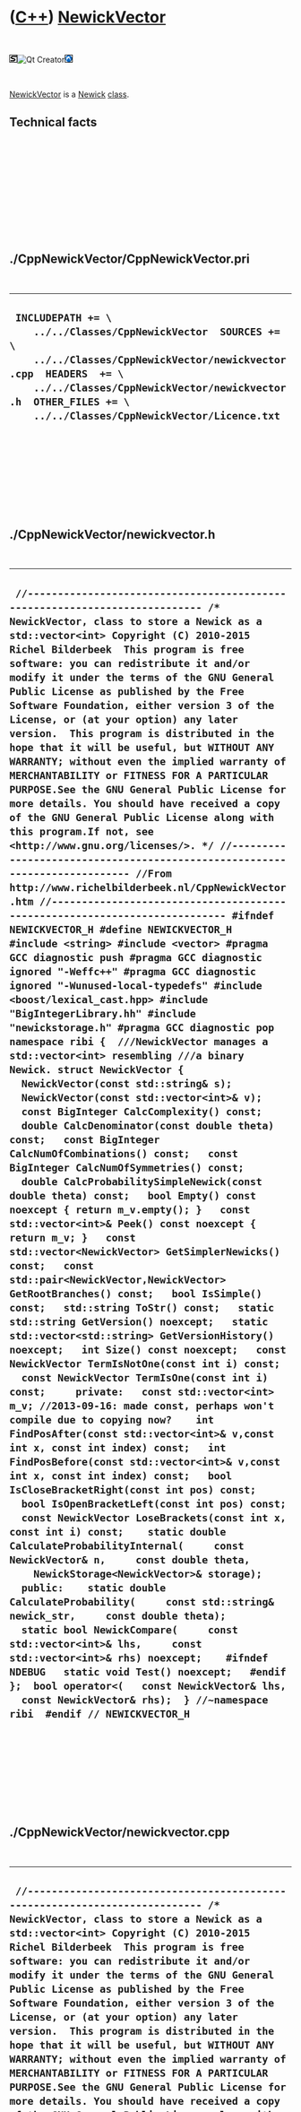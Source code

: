 



 

 

 

 

 

([C++](Cpp.htm)) [NewickVector](CppNewickVector.htm)
====================================================

 

![STL](PicStl.png)![Qt
Creator](PicQtCreator.png)![Lubuntu](PicLubuntu.png)

 

[NewickVector](CppNewickVector.htm) is a [Newick](CppNewick.htm)
[class](CppClass.htm).

Technical facts
---------------

 

 

 

 

 

 

./CppNewickVector/CppNewickVector.pri
-------------------------------------

 

  --------------------------------------------------------------------------------------------------------------------------------------------------------------------------------------------------------------------------------------------------------
  ` INCLUDEPATH += \     ../../Classes/CppNewickVector  SOURCES += \     ../../Classes/CppNewickVector/newickvector.cpp  HEADERS  += \     ../../Classes/CppNewickVector/newickvector.h  OTHER_FILES += \     ../../Classes/CppNewickVector/Licence.txt`
  --------------------------------------------------------------------------------------------------------------------------------------------------------------------------------------------------------------------------------------------------------

 

 

 

 

 

./CppNewickVector/newickvector.h
--------------------------------

 

  ---------------------------------------------------------------------------------------------------------------------------------------------------------------------------------------------------------------------------------------------------------------------------------------------------------------------------------------------------------------------------------------------------------------------------------------------------------------------------------------------------------------------------------------------------------------------------------------------------------------------------------------------------------------------------------------------------------------------------------------------------------------------------------------------------------------------------------------------------------------------------------------------------------------------------------------------------------------------------------------------------------------------------------------------------------------------------------------------------------------------------------------------------------------------------------------------------------------------------------------------------------------------------------------------------------------------------------------------------------------------------------------------------------------------------------------------------------------------------------------------------------------------------------------------------------------------------------------------------------------------------------------------------------------------------------------------------------------------------------------------------------------------------------------------------------------------------------------------------------------------------------------------------------------------------------------------------------------------------------------------------------------------------------------------------------------------------------------------------------------------------------------------------------------------------------------------------------------------------------------------------------------------------------------------------------------------------------------------------------------------------------------------------------------------------------------------------------------------------------------------------------------------------------------------------------------------------------------------------------------------------------------------------------------------------------------------------------------------------------------------------------------------------------------------------------------------------------------------------------------------------------------------------------------------------------------------------------------------------------------------------------------------------------------------------------------------------------------------------------------------------------------------------------------------------------------------------------------------------------------------------------------------------------------------------------------------------------------------------------------------------------------------------------------------------------------------------------
  ` //--------------------------------------------------------------------------- /* NewickVector, class to store a Newick as a std::vector<int> Copyright (C) 2010-2015 Richel Bilderbeek  This program is free software: you can redistribute it and/or modify it under the terms of the GNU General Public License as published by the Free Software Foundation, either version 3 of the License, or (at your option) any later version.  This program is distributed in the hope that it will be useful, but WITHOUT ANY WARRANTY; without even the implied warranty of MERCHANTABILITY or FITNESS FOR A PARTICULAR PURPOSE.See the GNU General Public License for more details. You should have received a copy of the GNU General Public License along with this program.If not, see <http://www.gnu.org/licenses/>. */ //--------------------------------------------------------------------------- //From http://www.richelbilderbeek.nl/CppNewickVector.htm //--------------------------------------------------------------------------- #ifndef NEWICKVECTOR_H #define NEWICKVECTOR_H  #include <string> #include <vector> #pragma GCC diagnostic push #pragma GCC diagnostic ignored "-Weffc++" #pragma GCC diagnostic ignored "-Wunused-local-typedefs" #include <boost/lexical_cast.hpp> #include "BigIntegerLibrary.hh" #include "newickstorage.h" #pragma GCC diagnostic pop  namespace ribi {  ///NewickVector manages a std::vector<int> resembling ///a binary Newick. struct NewickVector {   NewickVector(const std::string& s);   NewickVector(const std::vector<int>& v);    const BigInteger CalcComplexity() const;   double CalcDenominator(const double theta) const;   const BigInteger CalcNumOfCombinations() const;   const BigInteger CalcNumOfSymmetries() const;   double CalcProbabilitySimpleNewick(const double theta) const;   bool Empty() const noexcept { return m_v.empty(); }   const std::vector<int>& Peek() const noexcept { return m_v; }   const std::vector<NewickVector> GetSimplerNewicks() const;   const std::pair<NewickVector,NewickVector> GetRootBranches() const;   bool IsSimple() const;   std::string ToStr() const;   static std::string GetVersion() noexcept;   static std::vector<std::string> GetVersionHistory() noexcept;   int Size() const noexcept;   const NewickVector TermIsNotOne(const int i) const;   const NewickVector TermIsOne(const int i) const;     private:   const std::vector<int> m_v; //2013-09-16: made const, perhaps won't compile due to copying now?    int FindPosAfter(const std::vector<int>& v,const int x, const int index) const;   int FindPosBefore(const std::vector<int>& v,const int x, const int index) const;   bool IsCloseBracketRight(const int pos) const;   bool IsOpenBracketLeft(const int pos) const;   const NewickVector LoseBrackets(const int x, const int i) const;    static double CalculateProbabilityInternal(     const NewickVector& n,     const double theta,     NewickStorage<NewickVector>& storage);     public:    static double CalculateProbability(     const std::string& newick_str,     const double theta);     static bool NewickCompare(     const std::vector<int>& lhs,     const std::vector<int>& rhs) noexcept;    #ifndef NDEBUG   static void Test() noexcept;   #endif  };  bool operator<(   const NewickVector& lhs,   const NewickVector& rhs);  } //~namespace ribi  #endif // NEWICKVECTOR_H`
  ---------------------------------------------------------------------------------------------------------------------------------------------------------------------------------------------------------------------------------------------------------------------------------------------------------------------------------------------------------------------------------------------------------------------------------------------------------------------------------------------------------------------------------------------------------------------------------------------------------------------------------------------------------------------------------------------------------------------------------------------------------------------------------------------------------------------------------------------------------------------------------------------------------------------------------------------------------------------------------------------------------------------------------------------------------------------------------------------------------------------------------------------------------------------------------------------------------------------------------------------------------------------------------------------------------------------------------------------------------------------------------------------------------------------------------------------------------------------------------------------------------------------------------------------------------------------------------------------------------------------------------------------------------------------------------------------------------------------------------------------------------------------------------------------------------------------------------------------------------------------------------------------------------------------------------------------------------------------------------------------------------------------------------------------------------------------------------------------------------------------------------------------------------------------------------------------------------------------------------------------------------------------------------------------------------------------------------------------------------------------------------------------------------------------------------------------------------------------------------------------------------------------------------------------------------------------------------------------------------------------------------------------------------------------------------------------------------------------------------------------------------------------------------------------------------------------------------------------------------------------------------------------------------------------------------------------------------------------------------------------------------------------------------------------------------------------------------------------------------------------------------------------------------------------------------------------------------------------------------------------------------------------------------------------------------------------------------------------------------------------------------------------------------------------------------------------------------

 

 

 

 

 

./CppNewickVector/newickvector.cpp
----------------------------------

 

  -------------------------------------------------------------------------------------------------------------------------------------------------------------------------------------------------------------------------------------------------------------------------------------------------------------------------------------------------------------------------------------------------------------------------------------------------------------------------------------------------------------------------------------------------------------------------------------------------------------------------------------------------------------------------------------------------------------------------------------------------------------------------------------------------------------------------------------------------------------------------------------------------------------------------------------------------------------------------------------------------------------------------------------------------------------------------------------------------------------------------------------------------------------------------------------------------------------------------------------------------------------------------------------------------------------------------------------------------------------------------------------------------------------------------------------------------------------------------------------------------------------------------------------------------------------------------------------------------------------------------------------------------------------------------------------------------------------------------------------------------------------------------------------------------------------------------------------------------------------------------------------------------------------------------------------------------------------------------------------------------------------------------------------------------------------------------------------------------------------------------------------------------------------------------------------------------------------------------------------------------------------------------------------------------------------------------------------------------------------------------------------------------------------------------------------------------------------------------------------------------------------------------------------------------------------------------------------------------------------------------------------------------------------------------------------------------------------------------------------------------------------------------------------------------------------------------------------------------------------------------------------------------------------------------------------------------------------------------------------------------------------------------------------------------------------------------------------------------------------------------------------------------------------------------------------------------------------------------------------------------------------------------------------------------------------------------------------------------------------------------------------------------------------------------------------------------------------------------------------------------------------------------------------------------------------------------------------------------------------------------------------------------------------------------------------------------------------------------------------------------------------------------------------------------------------------------------------------------------------------------------------------------------------------------------------------------------------------------------------------------------------------------------------------------------------------------------------------------------------------------------------------------------------------------------------------------------------------------------------------------------------------------------------------------------------------------------------------------------------------------------------------------------------------------------------------------------------------------------------------------------------------------------------------------------------------------------------------------------------------------------------------------------------------------------------------------------------------------------------------------------------------------------------------------------------------------------------------------------------------------------------------------------------------------------------------------------------------------------------------------------------------------------------------------------------------------------------------------------------------------------------------------------------------------------------------------------------------------------------------------------------------------------------------------------------------------------------------------------------------------------------------------------------------------------------------------------------------------------------------------------------------------------------------------------------------------------------------------------------------------------------------------------------------------------------------------------------------------------------------------------------------------------------------------------------------------------------------------------------------------------------------------------------------------------------------------------------------------------------------------------------------------------------------------------------------------------------------------------------------------------------------------------------------------------------------------------------------------------------------------------------------------------------------------------------------------------------------------------------------------------------------------------------------------------------------------------------------------------------------------------------------------------------------------------------------------------------------------------------------------------------------------------------------------------------------------------------------------------------------------------------------------------------------------------------------------------------------------------------------------------------------------------------------------------------------------------------------------------------------------------------------------------------------------------------------------------------------------------------------------------------------------------------------------------------------------------------------------------------------------------------------------------------------------------------------------------------------------------------------------------------------------------------------------------------------------------------------------------------------------------------------------------------------------------------------------------------------------------------------------------------------------------------------------------------------------------------------------------------------------------------------------------------------------------------------------------------------------------------------------------------------------------------------------------------------------------------------------------------------------------------------------------------------------------------------------------------------------------------------------------------------------------------------------------------------------------------------------------------------------------------------------------------------------------------------------------------------------------------------------------------------------------------------------------------------------------------------------------------------------------------------------------------------------------------------------------------------------------------------------------------------------------------------------------------------------------------------------------------------------------------------------------------------------------------------------------------------------------------------------------------------------------------------------------------------------------------------------------------------------------------------------------------------------------------------------------------------------------------------------------------------------------------------------------------------------------------------------------------------------------------------------------------------------------------------------------------------------------------------------------------------------------------------------------------------------------------------------------------------------------------------------------------------------------------------------------------------------------------------------------------------------------------------------------------------------------------------------------------------------------------------------------------------------------------------------------------------------------------------------------------------------------------------------------------------------------------------------------------------------------------------------------------------------------------------------------------------------------------------------------------------------------------------------------------------------------------------------------------------------------------------------------------------------------------------------------------------------------------------------------------------------------------------------------------------------------------------------------------------------------------------------------------------------------------------------------------------------------------------------------------------------------------------------------------------------------------------------------------------------------------------------------------------------------------------------------------------------------------------------------------------------------------------------------------------------------------------------------------------------------------------------------------------------------------------------------------------------------------------------------------------------------------------------------------------------------------------------------------------------------------------------------------------------------------------------------------------------------------------------------------------------------------------------------------------------------------------------------------------------------------------------------------------------------------------------------------------------------------------------------------------------------------------------------------------------------------------------------------------------------------------------------------------------------------------------------------------------------------------------------------------------------------------------------------------------------------------------------------------------------------------------------------------------------------------------------------------------------------------------------------------------------------------------------------------------------------------------------------------------------------------------------------------------------------------------------------------------------------------------------------------------------------------------------------------------------------------------------------------------------------------------------------------------------------------------------------------------------------------------------------------------------------------------------------------------------------------------------------------------------------------------------------------------------------------------------------------------------------------------------------------------------------------------------------------------------------------------------------------------------------------------------------------------------------------------------------------------------------------------------------------------------------------------------------------------------------------------------------------------------------------------------------------------------------------------------------------------------------------------------------------------------------------------------------------------------------------------------------------------------------------------------------------------------------------------------------------------------------------------------------------------------------------------------------------------------------------------------------------------------------------------------------------------------------------------------------------------------------------------------------------------------------------------------------------------------------------------------------------------------------------------------------------------------------------------------------------------------------------------------------------------------------------------------------------------------------------------------------------------------------------------------------------------------------------------------------------------------------------------------------------------------------------------------------------------------------------------------------------------------------------------------------------------------------------------------------------------------------------------------------------------------------------------------------------------------------------------------------------------------------------------------------------------------------------------------------------------------------------------------------------------------------------------------------------------------------------------------------------------------------------------------------------------------------------------------------------------------------------------------------------------------------------------------------------------------------------------------------------------------------------------------------------------------------------------------------------------------------------------------------------------------------------------------------------------------------------------------------------------------------------------------------------------------------------------------------------------------------------------------------------------------------------------------------------------------------------------------------------------------------------------------------------------------------------------------------------------------------------------------------------------------------------------------------------------------------------------------------------------------------------------------------------------------------------------------------------------------------------------------------------------------------------------------------------------------------------------------------------------------------------------------------------------------------------------------------------------------------------------------------------------------------------------------------------------------------------------------------------------------------------------------------------------------------------------------------------------------------------------------------------------------------------------------------------------------------------------------------------------------------------------------------------------------------------------------------------------------------------------------------------------------------------------------------------------------------------------------------------------------------------------------------------------------------------------------------------------------------------------------------------------------------------------------------------------------------------------------------------------------------------------------------------------------------------------------------------------------------------------------------------------------------------------------------------------------------------------------------------------------------------------------------------------------------------------------------------------------------------------------------------------------------------------------------------------------------------------------------------------------------------------------------------------------------------------------------------------------------------------------------------------------------------------------------------------------------------------------------------------------------------------------------------------------------------------------------------------------------------------------------------------------------------------------------------------------------------------------------------------------------------------------------------------------------------------------------------------------------------------------------------------------------------------------------------------------------------------------------------------------------------------------------------------------------------------------------------------------------------------------------------------------------------------------------------------------------------------------------------------------------------------------------------------------------------------------------------------------------------------------------------------------------------------------------------------------------------------------------------------------------------------------------------------------------------------------------------------------------------------------------------------------------------------------------------------------------------------------------------------------------------------------------------------------------------------------------------------------------------------------------------------------------------------------------------------------------------------------------------------------------------------------------------------------------------------------------------------------------------------------------------------------------------------------------------------------------------------------------------------------------------------------------------------------------------------------------------------------------------------------------------------------------------------------------------------------------------------------------------------------------------------------------------------------------------------------------------------------------------------------------------------------------------------------------------------------------------------------------------------------------------------------------------------------------------------------------------------------------------------------------------------------------------------------------------------------------------------------------------------------------------------------------------------------------------------------------------------------------------------------------------------------------------------------------------------------------------------------------------------------------------------------------------------------------------------------------------------------------------------------------------------------------------------------------------------------------------------------------------------------------------------------------------------------------------------------------------------------------------------------------------------------------------------------------------------------------------------------------------------------------------------------------------------------------------------------------------------------------------------------------------------------------------------------------------------------------------------------------------------------------------------------------------------------------------------------------------------------------------------------------------------------------------------------------------------------------------------------------------------------------------------------------------------------------------------------------------------------------------------------------------------------------------------------------------------------------------------------------------------------------------------------------------------------------------------------------------------------------------------------------------------------------------------------------------------------------------------------------------------------------------------------------------------------------------------------------------------------------------------------------------------------------------------------------------------------------------------------------------------------------------------------------------------------------------------------------------------------------------------------------------------------------------------------------------------------------------------------------------------------------------------------------------------------------------------------------------------------------------------------------------------------------------------------------------------------------------------------------------------------------------------------------------------------------------------------------------------------------------------------------------------------------------------------------------------------------------------------------------------------------------------------------------------------------------------------------------------------------------------------------------------------------------------------------------------------------------------------------------------------------------------------------------------------------------------------------------------------------------------------------------------------------------------------------------------------------------------------------------------------------------------------------------------------------------------------------------------------------------------------------------------------------------------------------------------------------------------------------------------------------------------------------------------------------------------------------------------------------------------------------------------------------------------------------------------------------------------------------------------------------------------------------------------------------------------------------------------------------------------------------------------------------------------------------------------------------------------------------------------------------------------------------------------------------------------------------------------------------------------------------------------------------------------------------------------------------------------------------------------------------------------------------------------------------------------------------------------------------------------------------------------------------------------------------------------------------------------------------------------------------------------------------------------------------------------------------------------------------------------------------------------------------------------------------------------------------------------------------------------------------------------------------------------------------------------------------------------------------------------------------------------------------------------------------------------------------------------------------------------------------------------------------------------------------------------------------------------------------------------------------------------------------------------------------------------------------------------------------------------------------------------------------------------------------------------------------------------------------------------------------------------------------------------------------------------------------------------------------------------------------------------------------------------------------------------------------------------------------------------------------------------------------------------------------------------------------------------------------------------------------------------------------------------------------------------------------------------------------------------------------------------------------------------------------------------------------------------------------------------------------------------------------------------------------------------------------------------------------------------------------------------------------------------------------------------------------------------------------------------------------------------------------------------------------------------------------------------------------------------------------------------------------------------------------------------------------------------------------------------------------------------------------------------------------------------------------------------------------------------------------------------------------------------------------------------------------------------------------------------------------------------------------------------------------------------------------------------------------------------------------------------------------------------------------------------------------------------------------------------------------------------------------------------------------------
  ` //--------------------------------------------------------------------------- /* NewickVector, class to store a Newick as a std::vector<int> Copyright (C) 2010-2015 Richel Bilderbeek  This program is free software: you can redistribute it and/or modify it under the terms of the GNU General Public License as published by the Free Software Foundation, either version 3 of the License, or (at your option) any later version.  This program is distributed in the hope that it will be useful, but WITHOUT ANY WARRANTY; without even the implied warranty of MERCHANTABILITY or FITNESS FOR A PARTICULAR PURPOSE.See the GNU General Public License for more details. You should have received a copy of the GNU General Public License along with this program.If not, see <http://www.gnu.org/licenses/>. */ //--------------------------------------------------------------------------- //From http://www.richelbilderbeek.nl/CppNewickVector.htm //--------------------------------------------------------------------------- #pragma GCC diagnostic push #pragma GCC diagnostic ignored "-Weffc++" #pragma GCC diagnostic ignored "-Wunused-local-typedefs" #include "newickvector.h"  #include <algorithm> #include <cassert> #include <deque> #include <iostream> #include <functional> #include <map> #include <numeric> #include <stdexcept> #include <string> #include <sstream> #include <vector>  #include <boost/numeric/conversion/cast.hpp>  #include <boost/lexical_cast.hpp>  #include "BigIntegerLibrary.hh"  #include "fuzzy_equal_to.h" #include "newick.h" #include "testtimer.h" #include "trace.h"  #pragma GCC diagnostic pop  ribi::NewickVector::NewickVector(const std::string& s)   : m_v{Newick().StringToNewick(s)} {   #ifndef NDEBUG   Test();   #endif   assert(Newick().IsNewick(s));   //Can this be added?   //assert(m_v.empty() || Newick().IsNewick(m_v)); }  ribi::NewickVector::NewickVector(const std::vector<int>& v)   : m_v{v} {   #ifndef NDEBUG   Test();   #endif   assert(m_v.empty() || Newick().IsNewick(m_v)); }  const BigInteger ribi::NewickVector::CalcComplexity() const {   return Newick().CalcComplexity(m_v); }  double ribi::NewickVector::CalcDenominator(const double theta) const {   return Newick().CalcDenominator(Peek(),theta); }  const BigInteger ribi::NewickVector::CalcNumOfCombinations() const {   assert(Newick().IsNewick(m_v));   return Newick().CalcNumOfCombinationsBinary(m_v); }  const BigInteger ribi::NewickVector::CalcNumOfSymmetries() const {   assert(Newick().IsNewick(m_v));   assert(Newick().IsBinaryNewick(m_v));   return Newick().CalcNumOfSymmetriesBinary(m_v); }  double ribi::NewickVector::CalculateProbability(   const std::string& newick_str,   const double theta) {   assert(Newick().IsNewick(newick_str));   assert(theta > 0.0);   NewickVector newick(newick_str);   NewickStorage<NewickVector> storage(newick);   return CalculateProbabilityInternal(     newick,     theta,     storage); }  double ribi::NewickVector::CalculateProbabilityInternal(   const NewickVector& n,   const double theta,   NewickStorage<NewickVector>& storage) {   while(1)   {     //Is n already known?     {       const double p = storage.Find(n);       if (p!=0.0)       {         return p;       }     }      //Check for simple phylogeny     if (n.IsSimple())     {       const double p = n.CalcProbabilitySimpleNewick(theta);       storage.Store(n,p);       return p;     }     //Complex     //Generate other Newicks and their coefficients     std::vector<double> coefficients;     std::vector<NewickVector> newicks;     {       const double d = n.CalcDenominator(theta);       #ifdef DEBUG_NEWICKVECTOR_CALCULATEPROBABILITYINTERNAL       TRACE("Denominator for "         + n.ToStr()         + " = "         + boost::lexical_cast<std::string>(d));       #endif       typedef std::pair<std::vector<int>,int> NewickFrequencyPair;       const std::vector<NewickFrequencyPair> newick_freqs         = Newick().GetSimplerNewicksFrequencyPairs(n.Peek());       for(const NewickFrequencyPair& p: newick_freqs)       {         const int frequency = p.second;         assert(frequency > 0);         if (frequency == 1)         {           newicks.push_back(p.first);           coefficients.push_back(theta / d);         }         else         {           const double f_d = static_cast<double>(frequency);           newicks.push_back(p.first);           coefficients.push_back( (f_d*(f_d-1.0)) / d);         }         #ifdef DEBUG_NEWICKVECTOR_CALCULATEPROBABILITYINTERNAL         TRACE("NewickVector "           + Newick::NewickToString(p.first)           + " has coefficient "           + boost::lexical_cast<std::string>(coefficients.back()));         #endif       }     }     //Ask help about these new Newicks     {       const int sz = newicks.size();       assert(newicks.size() == coefficients.size() );       double p = 0.0;       for (int i=0; i!=sz; ++i)       {         //Recursive function call         p+=(coefficients[i] * CalculateProbabilityInternal(newicks[i],theta,storage));       }       storage.Store(n,p);       return p;     }   } }  double ribi::NewickVector::CalcProbabilitySimpleNewick(const double theta) const {   assert(Newick().IsSimple(m_v));   assert(theta > 0.0);   return Newick().CalcProbabilitySimpleNewick(m_v,theta); }  int ribi::NewickVector::FindPosAfter(const std::vector<int>& v,const int x, const int index) const {   const int sz = v.size();   for (int i=index; i!=sz; ++i)   {     assert(i >= 0);     assert(i < sz);     if (v[i]==x) return i;   }   return sz; }  int ribi::NewickVector::FindPosBefore(const std::vector<int>& v,const int x, const int index) const {    for (int i=index; i!=-1; --i)   {     #ifndef NDEBUG     const int sz = static_cast<int>(v.size());     assert(i >= 0);     assert(i < sz);     #endif     if (v[i]==x) return i;   }   return -1; }  const std::vector<ribi::NewickVector> ribi::NewickVector::GetSimplerNewicks() const {   assert(Newick().IsNewick(m_v));   const std::vector<std::vector<int> > v     = Newick().GetSimplerBinaryNewicks(m_v);   std::vector<NewickVector> w(std::begin(v),std::end(v));   return w; }  const std::pair<ribi::NewickVector,ribi::NewickVector> ribi::NewickVector::GetRootBranches() const {   assert(Newick().IsNewick(m_v));   std::pair<std::vector<int>,std::vector<int> > p     = Newick().GetRootBranchesBinary(m_v);   return p; }  std::string ribi::NewickVector::GetVersion() noexcept {   return "2.1"; }  std::vector<std::string> ribi::NewickVector::GetVersionHistory() noexcept {   return {     "2009-06-01: Version 1.0: Initial version",     "2010-08-10: Version 1.1: Major architectural revision",     "2011-02-20: Version 1.2: Removed helper functions from global namespace",     "2011-02-22: Version 2.0: Changed file management",     "2011-04-08: Version 2.1: fixed error forgiven by G++, but fatal for i686-pc-mingw32-qmake"   }; }   bool ribi::NewickVector::IsCloseBracketRight(const int pos) const {   const int sz = m_v.size();    assert(pos >= 0);   assert(pos < sz);   assert(m_v[pos]==1);    for (int i=pos+1; i!=sz; ++i) //+1 because v[pos]==1   {     const int x = m_v[i];     if (x == Newick::bracket_close) return true;     if (x == Newick::bracket_open) return false;   }   //There will always be a final closing bracket at the right   // that is not stored in a SortedNewickVector's std::vector   return true; }  bool ribi::NewickVector::IsOpenBracketLeft(const int pos) const {   assert(pos >= 0);   assert(pos < static_cast<int>(m_v.size()));   assert(m_v[pos]==1);    for (int i=pos-1; i!=-1; --i) //-1, because v[pos]==1   {     const int x = m_v[i];     if (x == Newick::bracket_open) return true;     if (x == Newick::bracket_close) return false;   }   //There will always be a trailing opening bracket at the left   // that is not stored in a SortedNewickVector's std::vector   return true; }  bool ribi::NewickVector::IsSimple() const {   return Newick().IsSimple(m_v); }  //Does the following conversions: // (5,(5,1)) -> (5,6) // (4,(5,1)) -> (4,6) // (4,(3,1)) -> (4,4) // (4,(1,1)) -> (4,2) // string_pos points at an index in the string current.newick after the '1' // For example, for (4,(3,1)) the string_pos equals 7 // num is the other value between brackets // For example, for (4,(3,1)) num will equal 3 // (5,(5,1)) -> (5,6) // -> sz = 9 // -> bracket_open_pos  = 3 // -> bracket_close_pos = 7 // -> sz_loss = 4 = 7 - 3 = bracket_close_pos - bracket_open_pos // -> new_sz = 5 const ribi::NewickVector ribi::NewickVector::LoseBrackets(const int x, const int i) const {   assert(i >= 0);   assert(i < Size());   assert(m_v[i] == 1);   assert(x>0);   std::vector<int> v_copy = m_v;    const int bracket_open_pos     = FindPosBefore(m_v,Newick::bracket_open,i);   assert(bracket_open_pos > -1);   const int bracket_close_pos     = FindPosAfter(m_v,Newick::bracket_close,i);   assert(bracket_close_pos < Size());   const int sz = Size();   const int sz_lose = bracket_close_pos - bracket_open_pos;   const int sz_new = sz - sz_lose;   v_copy[bracket_open_pos] = x+1;   const std::vector<int>::iterator begin_iter(&v_copy[bracket_close_pos+1]);   const std::vector<int>::iterator output_iter(&v_copy[bracket_open_pos+1]);   std::copy(begin_iter,v_copy.end(),output_iter);   v_copy.resize(sz_new);    return NewickVector(v_copy); }  bool ribi::NewickVector::NewickCompare(   const std::vector<int>& lhs,   const std::vector<int>& rhs) noexcept {   const int l_sz = lhs.size();   const int r_sz = rhs.size();   if (l_sz < r_sz) return true;   if (l_sz > r_sz) return false;    typedef std::vector<int>::const_iterator Iter;   Iter lhs_iter = lhs.begin();   const Iter lhs_end = lhs.end();   Iter rhs_iter = rhs.begin();    for ( ; lhs_iter != lhs_end; ++lhs_iter, ++rhs_iter)   {     const int x_l = *lhs_iter;     const int x_r = *rhs_iter;     if (x_l < x_r) return true;     if (x_l > x_r) return false;   }   return false; }  int ribi::NewickVector::Size() const noexcept {   return boost::numeric_cast<int>(m_v.size()); }  const ribi::NewickVector ribi::NewickVector::TermIsNotOne(const int i) const {   assert(m_v[i]>1);   std::vector<int> v(m_v);   --v[i];   return NewickVector(v); }  //TermIsOne is called whenever a '1' is found in a newick structure //string_pos has the index of the character after this '1' // (when a string has multiple 1's, TermIsOne is called for each '1', //  with each time a different string_pos) //If this '1' is between two brackets, with one other number, //  these two numbers are added and the brackets are removed //If this '1' is not between two brackets, //  the newick string returned is empty //Conversion examples // (3,(15,1)), string_pos 8 -> (3,16) //         ^   EXIT1 // (2,(23,1)), string_pos 8 -> (2,24) //         ^   EXIT1 // (1,(20,5)), string_pos 2 -> [empty] //   ^         EXIT-2 // (1,(1,1)), string_pos 2 -> [empty] //   ^         EXIT-2 // (1,(1,1)), string_pos 5 -> (1,2) //      ^      EXIT-2 // (1,(1,1)), string_pos 7 -> (1,2) //        ^    EXIT-1 // ((1,2,3),3), string_pos 3 -> (3,3) //Might be incorrect: algorithm holds for two numbers between brackets //    ^ const ribi::NewickVector ribi::NewickVector::TermIsOne(const int i) const {   const int sz = m_v.size();    //assert(new_newick.empty());   assert(i < sz);   assert(m_v[i] == 1); //Must be a 1    const bool open_bracket_left     = IsOpenBracketLeft(i);   const bool close_bracket_right     = IsCloseBracketRight(i);    if (open_bracket_left == true     && close_bracket_right == true)   {     //Find other_value     int other_value = 0;     //If adjecent to the left is a comma     // and subsequently a value,     if (i > 0       && m_v[i-1]  > 0)     {       other_value = m_v[i-1];     }     else if (i + 1 < sz       && m_v[i+1]  > 0)     {       other_value = m_v[i+1];     }      assert(other_value >= 1);     return LoseBrackets(other_value,i);   }    //Return an empty SortedNewickVector   return NewickVector(std::vector<int>()); }  #ifndef NDEBUG void ribi::NewickVector::Test() noexcept {   {     static bool is_tested{false};     if (is_tested) return;     is_tested = true;   }   {     Newick();   }   const TestTimer test_timer(__func__,__FILE__,1.0);   const bool verbose{false};    //Test simplification of trinary Newick   {     //Simple trinary Newick     {       const std::string s = "(2,3,4)";       const std::vector<int> n = Newick().StringToNewick(s);       assert(Newick().IsTrinaryNewick(n));       const std::vector<std::vector<int> > ns = Newick().GetSimplerNewicks(n);       #ifdef DEBUG_BO_2_3_4_BC       for(const std::vector<int>& v: ns)       {         TRACE(Newick::NewickToString(v));       }       #endif       assert(ns.size() == 3);        assert(std::find(ns.begin(),ns.end(),         Newick().StringToNewick("(1,3,4)")) != ns.end());       assert(std::find(ns.begin(),ns.end(),         Newick().StringToNewick("(2,2,4)")) != ns.end());       assert(std::find(ns.begin(),ns.end(),         Newick().StringToNewick("(2,3,3)")) != ns.end());     }     //Simple trinary Newick     {       const std::string s = "(1,2,3)";       const std::vector<int> n = Newick().StringToNewick(s);       assert(Newick().IsTrinaryNewick(n));       const std::vector<std::vector<int> > ns = Newick().GetSimplerNewicks(n);       assert(ns.size() == 4);       assert(std::find(ns.begin(),ns.end(),         Newick().StringToNewick("(3,3)")) != ns.end());       assert(std::find(ns.begin(),ns.end(),         Newick().StringToNewick("(2,4)")) != ns.end());       assert(std::find(ns.begin(),ns.end(),         Newick().StringToNewick("(1,1,3)")) != ns.end());       assert(std::find(ns.begin(),ns.end(),         Newick().StringToNewick("(1,2,2)")) != ns.end());     }     //Complex trinary Newick     {       const std::string s = "((2,3),(4,5),(6,7))";       const std::vector<int> n = Newick().StringToNewick(s);       assert(Newick().IsTrinaryNewick(n));       const std::vector<std::vector<int> > ns = Newick().GetSimplerNewicks(n);       assert(ns.size() == 6);       assert(std::find(ns.begin(),ns.end(),         Newick().StringToNewick("((1,3),(4,5),(6,7))")) != ns.end());       assert(std::find(ns.begin(),ns.end(),         Newick().StringToNewick("((2,2),(4,5),(6,7))")) != ns.end());       assert(std::find(ns.begin(),ns.end(),         Newick().StringToNewick("((2,3),(3,5),(6,7))")) != ns.end());       assert(std::find(ns.begin(),ns.end(),         Newick().StringToNewick("((2,3),(4,4),(6,7))")) != ns.end());       assert(std::find(ns.begin(),ns.end(),         Newick().StringToNewick("((2,3),(4,5),(5,7))")) != ns.end());       assert(std::find(ns.begin(),ns.end(),         Newick().StringToNewick("((2,3),(4,5),(6,6))")) != ns.end());     }     //Another trinary Newick     {       const std::string s = "((2,3),(1,5),(6,7))";       const std::vector<int> n = Newick().StringToNewick(s);       assert(Newick().IsTrinaryNewick(n));       const std::vector<std::vector<int> > ns = Newick().GetSimplerNewicks(n);       assert(ns.size() == 6);       assert(std::find(ns.begin(),ns.end(),         Newick().StringToNewick("((1,3),(1,5),(6,7))")) != ns.end());       assert(std::find(ns.begin(),ns.end(),         Newick().StringToNewick("((2,2),(1,5),(6,7))")) != ns.end());       assert(std::find(ns.begin(),ns.end(),         Newick().StringToNewick("((2,3),6,(6,7))")) != ns.end());       assert(std::find(ns.begin(),ns.end(),         Newick().StringToNewick("((2,3),(1,4),(6,7))")) != ns.end());       assert(std::find(ns.begin(),ns.end(),         Newick().StringToNewick("((2,3),(1,5),(5,7))")) != ns.end());       assert(std::find(ns.begin(),ns.end(),         Newick().StringToNewick("((2,3),(1,5),(6,6))")) != ns.end());     }     //Another trinary Newick     {       const std::string s = "((1,2,3),(4,5,6),1)";       const std::vector<int> n = Newick().StringToNewick(s);       assert(Newick().IsTrinaryNewick(n));       const std::vector<std::vector<int> > ns = Newick().GetSimplerNewicks(n);       assert(ns.size() == 7);       assert(std::find(ns.begin(),ns.end(),         Newick().StringToNewick("((3,3),(4,5,6),1)")) != ns.end());       assert(std::find(ns.begin(),ns.end(),         Newick().StringToNewick("((2,4),(4,5,6),1)")) != ns.end());       assert(std::find(ns.begin(),ns.end(),         Newick().StringToNewick("((1,1,3),(4,5,6),1)")) != ns.end());       assert(std::find(ns.begin(),ns.end(),         Newick().StringToNewick("((1,2,2),(4,5,6),1)")) != ns.end());       assert(std::find(ns.begin(),ns.end(),         Newick().StringToNewick("((1,2,3),(3,5,6),1)")) != ns.end());       assert(std::find(ns.begin(),ns.end(),         Newick().StringToNewick("((1,2,3),(4,4,6),1)")) != ns.end());       assert(std::find(ns.begin(),ns.end(),         Newick().StringToNewick("((1,2,3),(4,5,5),1)")) != ns.end());     }     //Another trinary Newick     {       const std::string s = "((1,(1,1,1)),1)";       const std::vector<int> n = Newick().StringToNewick(s);       assert(Newick().IsTrinaryNewick(n));       const std::vector<std::vector<int> > ns = Newick().GetSimplerNewicks(n);       assert(ns.size() == 6);       assert(std::find(ns.begin(),ns.end(),         Newick().StringToNewick("((1,(2,1)),1)")) != ns.end());     }     //Another trinary Newick     {       const std::string s = "(1,(1,1),1)";       const std::vector<int> n = Newick().StringToNewick(s);       assert(Newick().IsTrinaryNewick(n));       const std::vector<std::vector<int> > ns = Newick().GetSimplerNewicks(n);       //#define DEBUG_BO_1_BO_1_1_BC_1       #ifdef  DEBUG_BO_1_BO_1_1_BC_1       TRACE(boost::lexical_cast<std::string>(ns.size()));       for(const std::vector<int>& v: ns)       {         TRACE(Newick::NewickToString(v));       }       #endif       assert(ns.size() == 4);       assert(std::find(ns.begin(),ns.end(),         Newick().StringToNewick("(1,2,1)")) != ns.end());       assert(std::find(ns.begin(),ns.end(),         Newick().StringToNewick("((1,1),2)")) != ns.end());       assert(std::find(ns.begin(),ns.end(),         Newick().StringToNewick("(2,(1,1))")) != ns.end());     }     //Another trinary Newick     {       const std::string s = "((1,(2,3,4)),5)";       const std::vector<int> n = Newick().StringToNewick(s);       assert(Newick().IsTrinaryNewick(n));       const std::vector<std::vector<int> > ns = Newick().GetSimplerNewicks(n);       assert(ns.size() == 4);       assert(std::find(ns.begin(),ns.end(),         Newick().StringToNewick("((1,(1,3,4)),5)")) != ns.end());       assert(std::find(ns.begin(),ns.end(),         Newick().StringToNewick("((1,(2,2,4)),5)")) != ns.end());       assert(std::find(ns.begin(),ns.end(),         Newick().StringToNewick("((1,(2,3,3)),5)")) != ns.end());       assert(std::find(ns.begin(),ns.end(),         Newick().StringToNewick("((1,(2,3,4)),4)")) != ns.end());     }   }    //Check that well-formed Newicks are confirmed valid   {     const std::vector<std::string> v = Newick().CreateValidNewicks();     for(const std::string& s: v)     {       if (verbose) { TRACE("I must be accepted: " + s); }       //Check if valid newicks (as std::string) are marked as valid       try       {         Newick().CheckNewick(s);       }       catch (std::exception& e)       {         std::cerr << "(" << __FILE__ << "," << __LINE__ << ") "           << s << ": " << e.what() << '\n'         ;       }       //Check if valid newicks (as std::vector) are marked as valid       try       {         const std::vector<int> n = Newick().StringToNewick(s);         Newick().CheckNewick(n);         assert(Newick().IsNewick(n));       }       catch (std::exception& e)       {         std::cerr << s           << " (converted to std::vector<int>): "           << e.what()         ;       }       //Check std::string conversion (from NewickVector(std::string))       try       {         NewickVector temp(s);         assert(s == temp.ToStr());       }       catch (std::exception& e)       {         std::cerr << s           << " (NewickVector from std::string): "           << e.what()         ;       }       //Check std::string conversion (from NewickVector(std::vector<int>))       try       {         const std::vector<int> n = Newick().StringToNewick(s);         NewickVector temp(n);         assert(s == temp.ToStr());       }       catch (std::exception& e)       {         std::cerr << s           << " (NewickVector from std::vector<int>): "           << e.what()         ;       }       assert(Newick().IsNewick(s));       //Check the simpler Newicks       {         const std::vector<std::vector<int> > simpler           = Newick().GetSimplerNewicks(             Newick().StringToNewick(s));         for(const std::vector<int> simple: simpler)         {           assert(Newick().IsNewick(simple));           Newick().CheckNewick(simple);         }       }       //Check the branches       #ifndef NDEBUG       if (!Newick().IsUnaryNewick(Newick().StringToNewick(s)))       {         const std::vector<std::vector<int> > b             = Newick().GetRootBranches(               Newick().StringToNewick(s));         for(const std::vector<int>& c: b)         {           assert(Newick().IsNewick(c));         }       }       #endif     }   }   //Check if ill-formed Newicks are rejected   {     const std::vector<std::string> v = Newick().CreateInvalidNewicks();     for(const std::string& s: v)     {       if (verbose) { TRACE("I must be rejected: " + s); }       assert(!Newick().IsNewick(s));     }   }    //Check that well-formed Newicks are confirmed valid   {     const std::vector<std::string> v = Newick().CreateValidNewicks();     for(const std::string& s: v)     {       if (verbose) { TRACE("I must be accepted: " + s); }       //Check if valid newicks (as std::string) are marked as valid       try       {         Newick().CheckNewick(s);       }       catch (std::exception& e)       {         std::cerr << "(" << __FILE__ << "," << __LINE__ << ") "           << s << ": " << e.what() << '\n';       }       //Check if valid newicks (as std::vector) are marked as valid       try       {         const std::vector<int> n = Newick().StringToNewick(s);         Newick().CheckNewick(n);         assert(Newick().IsNewick(n));       }       catch (std::exception& e)       {         std::cerr << s           << " (converted to std::vector<int>): "           << e.what();       }       //Check std::string conversion (from NewickVector(std::string))       try       {         NewickVector temp(s);         assert(s == temp.ToStr());       }       catch (std::exception& e)       {         std::cerr << s           << " (NewickVector from std::string): "           << e.what();       }       //Check std::string conversion (from NewickVector(std::vector<int>))       try       {         const std::vector<int> n = Newick().StringToNewick(s);         NewickVector temp(n);         assert(s == temp.ToStr());       }       catch (std::exception& e)       {         std::cerr << s           << " (NewickVector from std::vector<int>): "           << e.what();       }       assert(Newick().IsNewick(s));       //Check the simpler Newicks       if (Newick().IsBinaryNewick(Newick().StringToNewick(s)))       {         const std::vector<std::vector<int> > simpler           = Newick().GetSimplerBinaryNewicks(             Newick().StringToNewick(s));         for(const std::vector<int> simple: simpler)         {           assert(Newick().IsNewick(simple));           Newick().CheckNewick(simple);         }       }       //Check the branches       if (Newick().IsBinaryNewick(Newick().StringToNewick(s)))       {         const std::pair<std::vector<int>,std::vector<int> > b             = Newick().GetRootBranchesBinary(Newick().StringToNewick(s));         assert(Newick().IsNewick(b.first));         assert(Newick().IsNewick(b.second));       }     }   }   //Calculate N1   #ifndef NDEBUG   {     const double theta = 23.45;     //Calculate probability the short way     const std::string n1 = "((1,1),1,1)";     const std::string n2 = "(1,(1,1),1)";     const std::string n3 = "(1,1,(1,1))";     const double p1 = ribi::NewickVector::CalculateProbability(n1,theta);     const double p2 = ribi::NewickVector::CalculateProbability(n2,theta);     const double p3 = ribi::NewickVector::CalculateProbability(n3,theta);     //Calculate probability via testable binary Newicks     const double p4       = theta       / Newick().CalcDenominator(Newick().StringToNewick(n1),theta)       * ( (2.0 * ribi::NewickVector::CalculateProbability("(1,1,2)",theta) )         + (2.0 * ribi::NewickVector::CalculateProbability("(2,(1,1))",theta) ) );     const double p5       = theta       / Newick().CalcDenominator(Newick().StringToNewick(n1),theta)       * ( (2.0 * ribi::NewickVector::CalculateProbability("(1,2,1)",theta) )         + (2.0 * ribi::NewickVector::CalculateProbability("(2,(1,1))",theta) ) );     const double p6       = theta       / Newick().CalcDenominator(Newick().StringToNewick(n1),theta)       * ( (2.0 * ribi::NewickVector::CalculateProbability("(2,1,1)",theta) )         + (2.0 * ribi::NewickVector::CalculateProbability("(2,(1,1))",theta) ) );     assert(ribi::fuzzy_equal_to()(p1,p2));     assert(ribi::fuzzy_equal_to()(p1,p3));     assert(ribi::fuzzy_equal_to()(p1,p4));     assert(ribi::fuzzy_equal_to()(p1,p5));     assert(ribi::fuzzy_equal_to()(p1,p6));   }   //Calculate N2   {     const double theta = 12.34;     //Calculate probability the short way     const std::string n = "((1,1,1),1)";     const double p1 = ribi::NewickVector::CalculateProbability(n,theta);     //Calculate probability via testable binary Newicks     const double p2       = theta       / Newick().CalcDenominator(Newick().StringToNewick(n),theta)       * 6.0       * ribi::NewickVector::CalculateProbability("((2,1),1)",theta);     assert(ribi::fuzzy_equal_to()(p1,p2));   }    //Testing the known probabilities   {     const std::vector<boost::tuple<std::string,double,double> > v       = Newick().GetKnownProbabilities();     for(const auto& t:  v)     {       const std::string newick_str = boost::get<0>(t);       const double theta = boost::get<1>(t);       const double p1 = boost::get<2>(t);       const double p2 = ribi::NewickVector::CalculateProbability(newick_str,theta);       assert(ribi::fuzzy_equal_to(0.001)(p1,p2));     }   }   #endif } #endif  std::string ribi::NewickVector::ToStr() const {   assert(Newick().IsNewick(m_v));   return Newick().NewickToString(m_v); }  bool ribi::operator<(const NewickVector& lhs, const NewickVector& rhs) {   return ribi::NewickVector::NewickCompare(lhs.Peek(),rhs.Peek()); }`
  -------------------------------------------------------------------------------------------------------------------------------------------------------------------------------------------------------------------------------------------------------------------------------------------------------------------------------------------------------------------------------------------------------------------------------------------------------------------------------------------------------------------------------------------------------------------------------------------------------------------------------------------------------------------------------------------------------------------------------------------------------------------------------------------------------------------------------------------------------------------------------------------------------------------------------------------------------------------------------------------------------------------------------------------------------------------------------------------------------------------------------------------------------------------------------------------------------------------------------------------------------------------------------------------------------------------------------------------------------------------------------------------------------------------------------------------------------------------------------------------------------------------------------------------------------------------------------------------------------------------------------------------------------------------------------------------------------------------------------------------------------------------------------------------------------------------------------------------------------------------------------------------------------------------------------------------------------------------------------------------------------------------------------------------------------------------------------------------------------------------------------------------------------------------------------------------------------------------------------------------------------------------------------------------------------------------------------------------------------------------------------------------------------------------------------------------------------------------------------------------------------------------------------------------------------------------------------------------------------------------------------------------------------------------------------------------------------------------------------------------------------------------------------------------------------------------------------------------------------------------------------------------------------------------------------------------------------------------------------------------------------------------------------------------------------------------------------------------------------------------------------------------------------------------------------------------------------------------------------------------------------------------------------------------------------------------------------------------------------------------------------------------------------------------------------------------------------------------------------------------------------------------------------------------------------------------------------------------------------------------------------------------------------------------------------------------------------------------------------------------------------------------------------------------------------------------------------------------------------------------------------------------------------------------------------------------------------------------------------------------------------------------------------------------------------------------------------------------------------------------------------------------------------------------------------------------------------------------------------------------------------------------------------------------------------------------------------------------------------------------------------------------------------------------------------------------------------------------------------------------------------------------------------------------------------------------------------------------------------------------------------------------------------------------------------------------------------------------------------------------------------------------------------------------------------------------------------------------------------------------------------------------------------------------------------------------------------------------------------------------------------------------------------------------------------------------------------------------------------------------------------------------------------------------------------------------------------------------------------------------------------------------------------------------------------------------------------------------------------------------------------------------------------------------------------------------------------------------------------------------------------------------------------------------------------------------------------------------------------------------------------------------------------------------------------------------------------------------------------------------------------------------------------------------------------------------------------------------------------------------------------------------------------------------------------------------------------------------------------------------------------------------------------------------------------------------------------------------------------------------------------------------------------------------------------------------------------------------------------------------------------------------------------------------------------------------------------------------------------------------------------------------------------------------------------------------------------------------------------------------------------------------------------------------------------------------------------------------------------------------------------------------------------------------------------------------------------------------------------------------------------------------------------------------------------------------------------------------------------------------------------------------------------------------------------------------------------------------------------------------------------------------------------------------------------------------------------------------------------------------------------------------------------------------------------------------------------------------------------------------------------------------------------------------------------------------------------------------------------------------------------------------------------------------------------------------------------------------------------------------------------------------------------------------------------------------------------------------------------------------------------------------------------------------------------------------------------------------------------------------------------------------------------------------------------------------------------------------------------------------------------------------------------------------------------------------------------------------------------------------------------------------------------------------------------------------------------------------------------------------------------------------------------------------------------------------------------------------------------------------------------------------------------------------------------------------------------------------------------------------------------------------------------------------------------------------------------------------------------------------------------------------------------------------------------------------------------------------------------------------------------------------------------------------------------------------------------------------------------------------------------------------------------------------------------------------------------------------------------------------------------------------------------------------------------------------------------------------------------------------------------------------------------------------------------------------------------------------------------------------------------------------------------------------------------------------------------------------------------------------------------------------------------------------------------------------------------------------------------------------------------------------------------------------------------------------------------------------------------------------------------------------------------------------------------------------------------------------------------------------------------------------------------------------------------------------------------------------------------------------------------------------------------------------------------------------------------------------------------------------------------------------------------------------------------------------------------------------------------------------------------------------------------------------------------------------------------------------------------------------------------------------------------------------------------------------------------------------------------------------------------------------------------------------------------------------------------------------------------------------------------------------------------------------------------------------------------------------------------------------------------------------------------------------------------------------------------------------------------------------------------------------------------------------------------------------------------------------------------------------------------------------------------------------------------------------------------------------------------------------------------------------------------------------------------------------------------------------------------------------------------------------------------------------------------------------------------------------------------------------------------------------------------------------------------------------------------------------------------------------------------------------------------------------------------------------------------------------------------------------------------------------------------------------------------------------------------------------------------------------------------------------------------------------------------------------------------------------------------------------------------------------------------------------------------------------------------------------------------------------------------------------------------------------------------------------------------------------------------------------------------------------------------------------------------------------------------------------------------------------------------------------------------------------------------------------------------------------------------------------------------------------------------------------------------------------------------------------------------------------------------------------------------------------------------------------------------------------------------------------------------------------------------------------------------------------------------------------------------------------------------------------------------------------------------------------------------------------------------------------------------------------------------------------------------------------------------------------------------------------------------------------------------------------------------------------------------------------------------------------------------------------------------------------------------------------------------------------------------------------------------------------------------------------------------------------------------------------------------------------------------------------------------------------------------------------------------------------------------------------------------------------------------------------------------------------------------------------------------------------------------------------------------------------------------------------------------------------------------------------------------------------------------------------------------------------------------------------------------------------------------------------------------------------------------------------------------------------------------------------------------------------------------------------------------------------------------------------------------------------------------------------------------------------------------------------------------------------------------------------------------------------------------------------------------------------------------------------------------------------------------------------------------------------------------------------------------------------------------------------------------------------------------------------------------------------------------------------------------------------------------------------------------------------------------------------------------------------------------------------------------------------------------------------------------------------------------------------------------------------------------------------------------------------------------------------------------------------------------------------------------------------------------------------------------------------------------------------------------------------------------------------------------------------------------------------------------------------------------------------------------------------------------------------------------------------------------------------------------------------------------------------------------------------------------------------------------------------------------------------------------------------------------------------------------------------------------------------------------------------------------------------------------------------------------------------------------------------------------------------------------------------------------------------------------------------------------------------------------------------------------------------------------------------------------------------------------------------------------------------------------------------------------------------------------------------------------------------------------------------------------------------------------------------------------------------------------------------------------------------------------------------------------------------------------------------------------------------------------------------------------------------------------------------------------------------------------------------------------------------------------------------------------------------------------------------------------------------------------------------------------------------------------------------------------------------------------------------------------------------------------------------------------------------------------------------------------------------------------------------------------------------------------------------------------------------------------------------------------------------------------------------------------------------------------------------------------------------------------------------------------------------------------------------------------------------------------------------------------------------------------------------------------------------------------------------------------------------------------------------------------------------------------------------------------------------------------------------------------------------------------------------------------------------------------------------------------------------------------------------------------------------------------------------------------------------------------------------------------------------------------------------------------------------------------------------------------------------------------------------------------------------------------------------------------------------------------------------------------------------------------------------------------------------------------------------------------------------------------------------------------------------------------------------------------------------------------------------------------------------------------------------------------------------------------------------------------------------------------------------------------------------------------------------------------------------------------------------------------------------------------------------------------------------------------------------------------------------------------------------------------------------------------------------------------------------------------------------------------------------------------------------------------------------------------------------------------------------------------------------------------------------------------------------------------------------------------------------------------------------------------------------------------------------------------------------------------------------------------------------------------------------------------------------------------------------------------------------------------------------------------------------------------------------------------------------------------------------------------------------------------------------------------------------------------------------------------------------------------------------------------------------------------------------------------------------------------------------------------------------------------------------------------------------------------------------------------------------------------------------------------------------------------------------------------------------------------------------------------------------------------------------------------------------------------------------------------------------------------------------------------------------------------------------------------------------------------------------------------------------------------------------------------------------------------------------------------------------------------------------------------------------------------------------------------------------------------------------------------------------------------------------------------------------------------------------------------------------------------------------------------------------------------------------------------------------------------------------------------------------------------------------------------------------------------------------------------------------------------------------------------------------------------------------------------------------------------------------------------------------------------------------------------------------------------------------------------------------------------------------------------------------------------------------------------------------------------------------------------------------------------------------------------------------------------------------------------------------------------------------------------------------------------------------------------------------------------------------------------------------------------------------------------------------------------------------------------------------------------------------------------------------------------------------------------------------------------------------------------------------------------------------------------------------------------------------------------------------------------------------------------------------------------------------------------------------------------------------------------------------------------------------------------------------------------------------------------------------------------------------------------------------------------------------------------------------------------------------------------------------------------------------------------------------------------------------------------------------------------------------------------------------------------------------------------------------------------------------------------------------------------------------------------------------------------------------------------------------------------------------------------------------------------------------------------------------------------------------------------------------------------------------------------------------------------------------------------------------------------------------------------------------------------------------------------------------------------------------------------------------------------------------------------------------------------------------------------------------------------------------------------------------------------------------------------------------------------------------------------------------------------------------------------------------------------------------------------------------------------------------------------------------------------------------------------------------------------------------------------------------------------------------------------------------------------------------------------------------------------------------------------------------------------------------------------------------------------------------------------------------------------------------------------------------------------------------------------------------------------------------------------------------------------------------------------------------------------------------------------------------------------------------------------------------------------------------------------------------------------------------------------------------------------------------------------------------------------------------------------------------------------------------------------------------------------------------------------------------------------------------------------------------------------------------------------------------------------------------------------------------------------------------------------------------------------------------------------------------------------------------------------------------------------------------------------------------------------------------------------------------------------------------------------------------------------------------------------------------------------------------------------------------------------------------------------------------------------------------------------------------------------------------------------------------------------------------------------------------------------------------------------------------------------------------------------------------------------------------------------------------------------------------------------------------------------------------------------------------------------------------------------------------------------------------------------------------------------------------------------------------------------------------------------------------------------------------------------------------------------------------------------------------------------------------------------------------------------------------------------------------------------------------------------------------------------------------------------------------------------------------------------------------------------------------------------------------------------------------------------------------------------------------------------------------------------------------------------------------------------------------------------------------------------------------------------------------------------------------------------------------------------------------------------------------------------------------------------------------------------------------------------------------------------------------------------------------------------------------------------------------------------------------------------------------------------------------------------------------------------------------------------------------------------------------------------------------------------------------------------------------------------------------------------------------------------------------------------------------------------------------------------------------------------------------------------------------------------------------------------------------------------------------------------------------------------------------------------------------------------------------------------------------------------------------------------------------------------------------------------------------------------------------------------------------------------------------------------------------------------------------------------------------------------------------------------------------------------------------------------------------------------------------------------------------------------------------------------------------------------------------------------------------------------------------------------------------------------------------------------------------------------------------------------------------------------------------------------------------------------------------------------------------------------------------------------------------

 

 

 

 

 





 




This page has been created by the [tool](Tools.htm)
[CodeToHtml](ToolCodeToHtml.htm)
